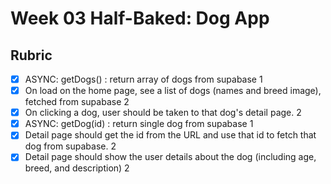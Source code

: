 # Week 03 Half-Baked: Dog App

## Rubric

-   [x] ASYNC: getDogs() : return array of dogs from supabase 1
-   [x] On load on the home page, see a list of dogs (names and breed image), fetched from supabase 2
-   [x] On clicking a dog, user should be taken to that dog's detail page. 2
-   [x] ASYNC: getDog(id) : return single dog from supabase 1
-   [x] Detail page should get the id from the URL and use that id to fetch that dog from supabase. 2
-   [x] Detail page should show the user details about the dog (including age, breed, and description) 2
